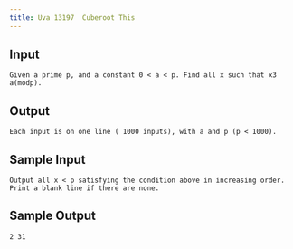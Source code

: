 ```yaml
---
title: Uva 13197  Cuberoot This
---
```



## Input

```text
Given a prime p, and a constant 0 < a < p. Find all x such that x3  a(modp).
```

## Output

```text
Each input is on one line ( 1000 inputs), with a and p (p < 1000).

```

## Sample Input

```text
Output all x < p satisfying the condition above in increasing order. Print a blank line if there are none.

```

## Sample Output

```text
2 31

```
